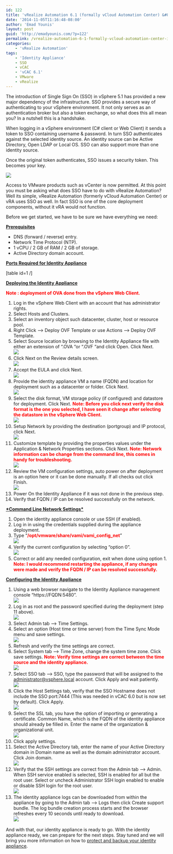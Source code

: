 ```yaml
---
id: 122
title: 'vRealize Automation 6.1 (formally vCloud Automation Center) &#8211; Identity Appliance &#8211; Deployment / Configuration'
date: '2014-11-05T11:16:48-08:00'
author: 'Emad Younis'
layout: post
guid: 'http://emadyounis.com/?p=122'
permalink: /vrealize-automation-6-1-formally-vcloud-automation-center-identity-appliance-deployment-configuration/
categories:
    - 'vRealize Automation'
tags:
    - 'Identity Appliance'
    - SSO
    - vCAC
    - 'vCAC 6.1'
    - VMware
    - vRealize
---
```


The introduction of Single Sign On (SSO) in vSphere 5.1 has provided a new major dependency of the infrastructure. SSO provides a secure way of authenticating to your vSphere environment. It not only serves as an authentication broker but also a token exchange, so what does this all mean you? In a nutshell this is a handshake.

When logging in a vSphere environment (C# client or Web Client) it sends a token to SSO containing username &amp; password. In turn SSO authenticates against the selected identity source. An identity source can be Active Directory, Open LDAP or Local OS. SSO can also support more than one identity source.

Once the original token authenticates, SSO issues a security token. This becomes your key.

![](https://emadyounis.com/assets/img/2014/11/vRA-SSO-KeyMaster.gif?resize=500%2C198)

Access to VMware products such as vCenter is now permitted. At this point you must be asking what does SSO have to do with vRealize Automation? Well its simple, vRealize Automation (formerly vCloud Automation Center) or vRA uses SSO as well. In fact SSO is one of the core deployment components, without it vRA would not function.

Before we get started, we have to be sure we have everything we need:

<span style="text-decoration: underline;">**Prerequisites**</span>

- DNS (forward / reverse) entry.
- Network Time Protocol (NTP).
- 1 vCPU / 2 GB of RAM / 2 GB of storage.
- Active Directory domain account.

<span style="text-decoration: underline;">**Ports Required for Identity Appliance**</span>

\[table id=1 /\]

**<span style="text-decoration: underline;">Deploying the Identity Appliance</span>**

<span style="color: #ff0000;">**Note : deployment of OVA done from the vSphere Web Client.**</span>

1. Log in the vSphere Web Client with an account that has administrator rights.
2. Select Hosts and Clusters.
3. Select an inventory object such datacenter, cluster, host or resource pool.
4. Right Click –&gt; Deploy OVF Template or use Actions –&gt; Deploy OVF Template.
5. Select Source location by browsing to the Identity Appliance file with either an extension of “.OVA “or “.OVF “and click Open. Click Next.  
    [![](https://emadyounis.com/assets/img/2014/10/vCAC-Deploy-1.jpg?resize=959%2C350)](https://emadyounis.com/assets/img/2014/10/vCAC-Deploy-1.jpg)
6. Click Next on the Review details screen.  
    [![](https://emadyounis.com/assets/img/2014/10/vCAC-Deploy-2.jpg?resize=958%2C409)](https://emadyounis.com/assets/img/2014/10/vCAC-Deploy-2.jpg)
7. Accept the EULA and click Next.  
    [![](https://emadyounis.com/assets/img/2014/10/vCAC-Deploy-3.jpg?resize=960%2C561)](https://emadyounis.com/assets/img/2014/10/vCAC-Deploy-3.jpg)
8. Provide the identity appliance VM a name (FQDN) and location for deployment such as a datacenter or folder. Click Next.  
    [![](https://emadyounis.com/assets/img/2014/10/vCAC-Deploy-4.jpg?resize=961%2C561)](https://emadyounis.com/assets/img/2014/10/vCAC-Deploy-4.jpg)
9. Select the disk format, VM storage policy (if configured) and datastore for deployment. Click Next. <span style="color: #ff0000;">**Note: Before you click next verify the disk format is the one you selected, I have seen it change after selecting the datastore in the vSphere Web Client.**</span>  
    [![](https://emadyounis.com/assets/img/2014/10/vCAC-Deploy-5.jpg?resize=960%2C562)](https://emadyounis.com/assets/img/2014/10/vCAC-Deploy-5.jpg)
10. Setup Network by providing the destination (portgroup) and IP protocol, click Next.  
    [![](https://emadyounis.com/assets/img/2014/10/vCAC-Deploy-6.jpg?resize=961%2C562)](https://emadyounis.com/assets/img/2014/10/vCAC-Deploy-6.jpg)
11. Customize template by providing the properties values under the Application &amp; Network Properties sections. Click Next. <span style="color: #ff0000;">**Note: Network information can be change from the command line, this comes in handy for troubleshooting.**</span>  
    [![](https://emadyounis.com/assets/img/2014/10/vCAC-Deploy-7.jpg?resize=1024%2C772)](https://emadyounis.com/assets/img/2014/10/vCAC-Deploy-7.jpg)
12. Review the VM configuration settings, auto power on after deployment is an option here or it can be done manually. If all checks out click Finish.  
    [![](https://emadyounis.com/assets/img/2014/10/vCAC-Deploy-8.jpg?resize=1024%2C771)](https://emadyounis.com/assets/img/2014/10/vCAC-Deploy-8.jpg)
13. Power On the Identity Appliance if it was not done in the previous step.
14. Verify that FQDN / IP can be resolved successfully on the network.

**<span style="text-decoration: underline;">\*Command Line Network Settings\*</span>**

1. Open the identity appliance console or use SSH (if enabled).
2. Log in in using the credentials supplied during the appliance deployment.
3. Type “<span style="color: #ff0000;">**/opt/vmware/share/vami/vami\_config\_net**</span>”  
    [![](https://emadyounis.com/assets/img/2014/10/vCAC-CMD-Line-1.jpg?resize=526%2C51)](https://emadyounis.com/assets/img/2014/10/vCAC-CMD-Line-1.jpg)
4. Verify the current configuration by selecting “option 0”.  
    [![](https://emadyounis.com/assets/img/2014/10/vCAC-CMD-Line-2.jpg?resize=672%2C193)](https://emadyounis.com/assets/img/2014/10/vCAC-CMD-Line-2.jpg)
5. Correct or add any needed configuration, exit when done using option 1. **<span style="color: #ff0000;">Note: I would recommend restarting the appliance, if any changes were made and verify the FQDN / IP can be resolved successfully.</span>**

<span style="text-decoration: underline;">**Configuring the Identity Appliance**</span>

1. Using a web browser navigate to the Identity Appliance management console “https://FQDN:5480”.  
    [![](https://emadyounis.com/assets/img/2014/10/vCAC-Config-11.jpg?resize=406%2C24)](https://emadyounis.com/assets/img/2014/10/vCAC-Config-11.jpg)
2. Log in as root and the password specified during the deployment (step 11 above).  
    [![](https://emadyounis.com/assets/img/2014/10/vCAC-Config-2.jpg?resize=826%2C302)](https://emadyounis.com/assets/img/2014/10/vCAC-Config-2.jpg)
3. Select Admin tab –&gt; Time Settings.
4. Select an option (Host time or time server) from the Time Sync Mode menu and save settings.  
    [![](https://emadyounis.com/assets/img/2014/10/vCAC-Config-3.jpg?resize=829%2C390)](https://emadyounis.com/assets/img/2014/10/vCAC-Config-3.jpg)
5. Refresh and verify the time settings are correct.
6. Select System tab –&gt; Time Zone, change the system time zone. Click save settings. <span style="color: #ff0000;">**Note: Verify time settings are correct between the time source and the identity appliance.**</span>  
    [![](https://emadyounis.com/assets/img/2014/10/vCAC-Config-4.jpg?resize=829%2C290)](https://emadyounis.com/assets/img/2014/10/vCAC-Config-4.jpg)
7. Select SSO tab –&gt; SSO, type the password that will be assigned to the administrator@vsphere.local account. Click Apply and wait patiently.  
    [![](https://emadyounis.com/assets/img/2014/10/vCAC-Config-5.jpg?resize=828%2C310)](https://emadyounis.com/assets/img/2014/10/vCAC-Config-5.jpg)
8. Click the Host Settings tab, verify that the SSO Hostname does not include the SSO port:7444 (This was needed in vCAC 6.0 but is now set by default). Click Apply.  
    [![](https://emadyounis.com/assets/img/2014/10/vCAC-Config-6.jpg?resize=828%2C251)](https://emadyounis.com/assets/img/2014/10/vCAC-Config-6.jpg)
9. Select the SSL tab, you have the option of importing or generating a certificate. Common Name, which is the FQDN of the identity appliance should already be filled in. Enter the name of the organization &amp; organizational unit.  
    [![](https://emadyounis.com/assets/img/2014/10/vCAC-Config-7.jpg?resize=830%2C376)](https://emadyounis.com/assets/img/2014/10/vCAC-Config-7.jpg)
10. Click apply settings.
11. Select the Active Directory tab, enter the name of your Active Directory domain in Domain name as well as the domain administrator account. Click Join domain.  
    [![](https://emadyounis.com/assets/img/2014/10/vCAC-Config-8.jpg?resize=830%2C313)](https://emadyounis.com/assets/img/2014/10/vCAC-Config-8.jpg)
12. Verify that the SSH settings are correct from the Admin tab –&gt; Admin. When SSH service enabled is selected, SSH is enabled for all but the root user. Select or uncheck Administrator SSH login enabled to enable or disable SSH login for the root user.  
    [![](https://emadyounis.com/assets/img/2014/10/vCAC-Config-10.jpg?resize=830%2C342)](https://emadyounis.com/assets/img/2014/10/vCAC-Config-10.jpg)
13. The identity appliance logs can be downloaded from within the appliance by going to the Admin tab –&gt; Logs then click Create support bundle. The log bundle creation process starts and the browser refreshes every 10 seconds until ready to download.  
    [![](https://emadyounis.com/assets/img/2014/10/vCAC-Config-9.jpg?resize=830%2C195)](https://emadyounis.com/assets/img/2014/10/vCAC-Config-9.jpg)

And with that, our identity appliance is ready to go. With the identity appliance ready, we can prepare for the next steps. Stay tuned and we will bring you more information on how to [protect and backup your identity appliance](http://emadyounis.com/vrealize-automation/vrealize-automation-6-1-formally-vcac-identity-appliance-high-availability-backup/ "vRealize Automation 6.1 (formally vCAC) – Identity Appliance High Availability & Backup").
